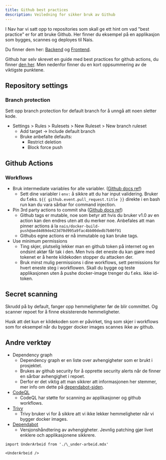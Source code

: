 ```yaml
---
title: Github best practices
description: Veiledning for sikker bruk av Github
---
```


I Nav har vi satt opp to repositories som skall ge ett hint om vad "best practice" er for att bruke Github.
Her finner du eksempel på en applikasjon som bygges, scannes og deployes til Nais.

Du finner dem her: [Backend](https://github.com/navikt/backend-golden-path) og [Frontend](https://github.com/navikt/frontend-golden-path).

Github har selv skrevet en guide med best practices for github actions, du finner [den her](https://docs.github.com/en/actions/security-for-github-actions/security-guides/security-hardening-for-github-actions).
Men nedenfor finner du en kort oppsummering av de viktigste punktene.

## Repository settings

### Branch protection

Sett opp branch protection for default branch for å unngå att noen sletter kode.

- Settings > Rules > Rulesets > New Ruleset > New branch ruleset
  - Add target -> Include default branch
  - Bruke anbefalte defaults:
    - Restrict deletion
    - Block force push

## Github Actions

### Workflows

- Bruk intermediate variables for alle variabler. ([Github docs ref](https://docs.github.com/en/actions/security-for-github-actions/security-guides/security-hardening-for-github-actions#using-an-intermediate-environment-variable))
  - Sett dine variabler i `env:` å sikkre att du har input validering. Bruker du f.eks. `${{ github.event.pull_request.title }}` direkte i en bash run kan du vara sårbar for command injection.
- Pin 3rd party actions to commit sha ([Github docs ref](https://docs.github.com/en/actions/security-for-github-actions/security-guides/security-hardening-for-github-actions#using-third-party-actions))
  - Github tags er mutable, noe som betyr att hvis du bruker v1.0 av en action kan den endres uten att du merker noe. Anbefales att man pinner actions á la `nais/docker-build-push@aed4d69de423d70d995a9fac4bb00dedb7b00f91`
  - Githubs egne actions er nå immutable og kan bruke tags.
- Use minimum permissions
  - Ting skjer, plutselig lekker man en github token på internet og en ondsint aktør får tak i den. Men hvis det eneste du kan gjøre med tokenet er å hente kildekoden stopper du attacken der.
  - Bruk minst mulig permissions i dine workflows, sett permissions for hvert eneste steg i workflowen. Skall du bygge og teste applikasjonen uten å pushe docker-image trenger du f.eks. ikke id-token.

## Secret scanning

Skrudd på by default, fanger opp hemmeligheter før de blir committet.
Og scanner repoet for å finne eksisterende hemmeligheter.

Husk att det kun er kildekoden som er påvirket, ting som skjer i workflows som for eksempel når du bygger docker images scannes ikke av github.

## Andre verktøy

- Dependency graph
  - Dependency graph er en liste over avhengigheter som er brukt i prosjektet.
  - Brukes av github security for å opprette security alerts når de finner en sårbar avhengighet i repoet.
  - Derfor er det viktig att man sikkrer att informasjonen her stemmer, mer info om dette på [dependabot-siden](../verktoy/dependabot).
- [CodeQL](../verktoy/github-advanced-security)
  - CodeQL har støtte for scanning av applikasjoner og github workflows.
- [Trivy](../verktoy/trivy)
  - Trivy bruker vi for å sikkre att vi ikke lekker hemmeligheter når vi bygger docker images.
- [Dependabot](../verktoy/dependabot)
  - Versjonshåndtering av avhengigheter. Jevnlig patching gjør livet enklere och applikasjonene sikkrere.

```mdx-code-block
import UnderArbeid from './\_under-arbeid.mdx'

<UnderArbeid />
```
